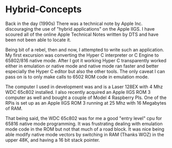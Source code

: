 # Hybrid-Concepts

Back in the day (1990s) There was a technical note by Apple Inc. discouraging the use of "hybrid applications" on the Apple IIGS.  I have scoured all of the online Apple Technical Notes written by DTS and have been not been able to locate it.

Being bit of a rebel, then and now, I attempted to write such an application.  My first excursion was converting the Hyper C interpreter or C Engine to 65802/816 native mode.  After I got it working Hyper C transparently worked either in emulation or native mode and native mode ran faster and better especially the Hyper C editor but also the other tools.  The only caveat I can pass on is to only make calls to 6502 ROM code in emulation mode.

The computer I used in development was and is a Laser 128EX with 4 Mhz WDC 65c802 installed.  I also recently acquired an Apple IIGS ROM 3 computer as well and bought a couple of Model 4 Raspberry PIs.  One of the RPis is set up as an Apple IIGS ROM 3 running at 25 Mhz with 16 Megabytes of RAM.

That being said, the WDC 65c802 was for me a good "entry level" cpu for 65816 native mode programming.  It was frustrating dealing with emulation mode code in the ROM but not that much of a road block.  It was nice being able modify native mode vectors by switching in RAM (Thanks WOZ) in the upper 48K, and having a 16 bit stack pointer.  


